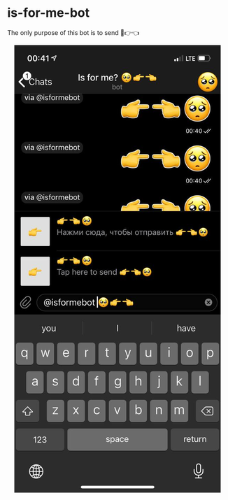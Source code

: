 # is-for-me-bot

The only purpose of this bot is to send 🥺👉👈

<p align="center">
  <img src="https://github.com/lodthe/is-for-me-bot/blob/main/static/demonstration.png?raw=true">
</p>
